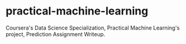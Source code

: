 # practical-machine-learning
Coursera's Data Science Specialization, Practical Machine Learning's project, Prediction Assignment Writeup.
